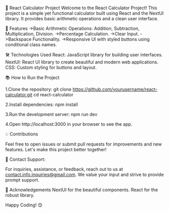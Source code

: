 🧮 React Calculator Project
Welcome to the React Calculator Project! This project is a simple yet functional calculator built using React and the NextUI library. It provides basic arithmetic operations and a clean user interface.

🚀 Features
->Basic Arithmetic Operations: Addition, Subtraction, Multiplication, Division.
->Percentage Calculation.
->Clear Input.
->Backspace Functionality.
->Responsive UI with styled buttons using conditional class names.

🛠️ Technologies Used
React: JavaScript library for building user interfaces.
NextUI: React UI library to create beautiful and modern web applications.
CSS: Custom styling for buttons and layout.

📚 How to Run the Project

1.Clone the repository:
git clone https://github.com/yourusername/react-calculator.git
cd react-calculator

2.Install dependencies:
npm install

3.Run the development server:
npm run dev

4.Open http://localhost:3000 in your browser to see the app.


💡 Contributions

Feel free to open issues or submit pull requests for improvements and new features. Let's make this project better together!

📧 Contact Support: 

For inquiries, assistance, or feedback, reach out to us at contact.info.inquiries@gmail.com. We value your input and strive to provide prompt support.

🌟 Acknowledgements
NextUI for the beautiful components.
React for the robust library.

Happy Coding! 😊
